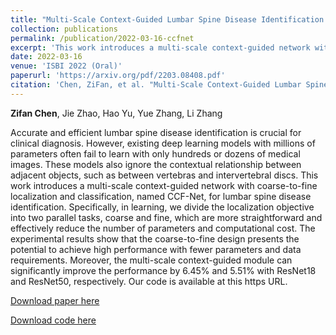 ```yaml
---
title: "Multi-Scale Context-Guided Lumbar Spine Disease Identification with Coarse-to-fine Localization and Classification"
collection: publications
permalink: /publication/2022-03-16-ccfnet
excerpt: 'This work introduces a multi-scale context-guided network with coarse-to-fine localization and classification, named CCF-Net, for lumbar spine disease identification.'
date: 2022-03-16
venue: 'ISBI 2022 (Oral)'
paperurl: 'https://arxiv.org/pdf/2203.08408.pdf'
citation: 'Chen, ZiFan, et al. "Multi-Scale Context-Guided Lumbar Spine Disease Identification with Coarse-to-fine Localization and Classification." arXiv preprint arXiv:2203.08408 (2022).'
---
```

**Zifan Chen**, Jie Zhao, Hao Yu, Yue Zhang, Li Zhang

Accurate and efficient lumbar spine disease identification is crucial for clinical diagnosis. However, existing deep learning models with millions of parameters often fail to learn with only hundreds or dozens of medical images. These models also ignore the contextual relationship between adjacent objects, such as between vertebras and intervertebral discs. This work introduces a multi-scale context-guided network with coarse-to-fine localization and classification, named CCF-Net, for lumbar spine disease identification. Specifically, in learning, we divide the localization objective into two parallel tasks, coarse and fine, which are more straightforward and effectively reduce the number of parameters and computational cost. The experimental results show that the coarse-to-fine design presents the potential to achieve high performance with fewer parameters and data requirements. Moreover, the multi-scale context-guided module can significantly improve the performance by 6.45% and 5.51% with ResNet18 and ResNet50, respectively. Our code is available at this https URL.

[Download paper here](https://arxiv.org/pdf/2203.08408.pdf)

[Download code here](https://github.com/czifan/CCFNet.pytorch)
